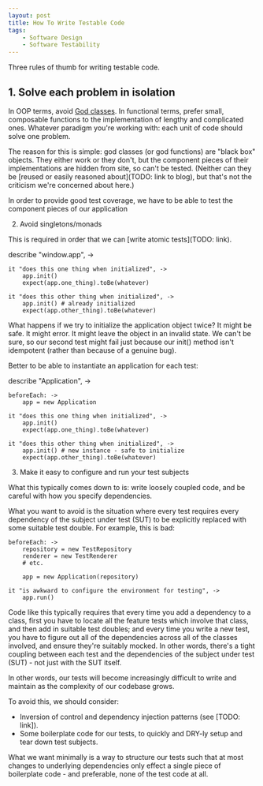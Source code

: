 ```yaml
---
layout: post
title: How To Write Testable Code
tags:
    - Software Design
    - Software Testability
---
```


Three rules of thumb for writing testable code.

## 1. Solve each problem in isolation

In OOP terms, avoid [God classes](http://en.wikipedia.org/wiki/God_object).  In functional terms, prefer small, composable functions to the implementation of lengthy and complicated ones.  Whatever paradigm you're working with: each unit of code should solve one problem.

The reason for this is simple: god classes (or god functions) are "black box" objects.  They either work or they don't, but the component pieces of their implementations are hidden from site, so can't be tested.  (Neither can they be [reused or easily reasoned about](TODO: link to blog), but that's not the criticism we're concerned about here.)

In order to provide good test coverage, we have to be able to test the component pieces of our application 

2. Avoid singletons/monads

This is required in order that we can [write atomic tests](TODO: link).  

describe "window.app", ->

    it "does this one thing when initialized", ->
        app.init()
        expect(app.one_thing).toBe(whatever)
        
    it "does this other thing when initialized", ->
        app.init() # already initialized
        expect(app.other_thing).toBe(whatever)
        
What happens if we try to initialize the application object twice?  It might be safe.  It might error.  It might leave the object in an invalid state.  We can't be sure, so our second test might fail just because our init() method isn't idempotent (rather than because of a genuine bug).

Better to be able to instantiate an application for each test:

describe "Application", ->

    beforeEach: ->
        app = new Application
        
    it "does this one thing when initialized", ->
        app.init()
        expect(app.one_thing).toBe(whatever)
        
    it "does this other thing when initialized", ->
        app.init() # new instance - safe to initialize
        expect(app.other_thing).toBe(whatever)

3. Make it easy to configure and run your test subjects

What this typically comes down to is: write loosely coupled code, and be careful with how you specify dependencies.

What you want to avoid is the situation where every test requires every dependency of the subject under test (SUT) to be explicitly replaced with some suitable test double.  For example, this is bad:

    beforeEach: ->
        repository = new TestRepository
        renderer = new TestRenderer        
        # etc.
        
        app = new Application(repository)
    
    it "is awkward to configure the environment for testing", ->
        app.run()


Code like this typically requires that every time you add a dependency to a class, first you have to locate all the feature tests which involve that class, and then add in suitable test doubles; and every time you write a new test, you have to figure out all of the dependencies across all of the classes involved, and ensure they're suitably mocked.  In other words, there's a tight coupling between each test and the dependencies of the subject under test (SUT) - not just with the SUT itself.

In other words, our tests will become increasingly difficult to write and maintain as the complexity of our codebase grows.

To avoid this, we should consider:

* Inversion of control and dependency injection patterns (see [TODO: link]).
* Some boilerplate code for our tests, to quickly and DRY-ly setup and tear down test subjects.

What we want minimally is a way to structure our tests such that at most changes to underlying dependencies only effect a single piece of boilerplate code - and preferable, none of the test code at all.
